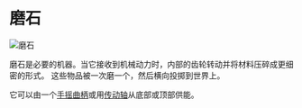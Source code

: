 # 磨石

![磨石](block:betterwithmods:single_machine@0)

磨石是必要的机器。当它接收到机械动力时，内部的齿轮转动并将材料压碎成更细密的形式。
这些物品被一次磨一个，然后横向投掷到世界上。

它可以由一个[手摇曲柄](hand_crank.md)或用[传动轴](axle.md)从底部或顶部供能。
